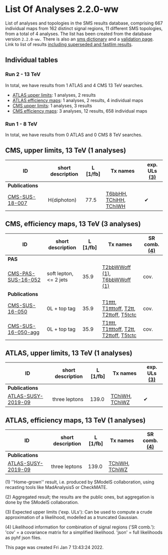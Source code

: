 # List Of Analyses 2.2.0-ww 
List of analyses and topologies in the SMS results database, comprising 667 individual maps from 162 distinct signal regions, 11 different SMS topologies, from a total of 4 analyses.
The list has been created from the database version `2.2.0-ww.`
There is also an  [sms dictionary](SmsDictionary220-ww) and a [validation page](Validation220-ww).
Link to list of results [including superseded and fastlim results](ListOfAnalyses220-wwWithSuperseded).

## Individual tables

### Run 2 - 13 TeV
In total, we have results from 1 ATLAS and 4 CMS 13 TeV searches.
 * [ATLAS upper limits](#ATLASupperlimits13): 1  analyses, 2 results
 * [ATLAS efficiency maps](#ATLASefficiencymaps13): 1  analyses, 2 results, 4 individual maps
 * [CMS upper limits](#CMSupperlimits13): 1  analyses, 3 results
 * [CMS efficiency maps](#CMSefficiencymaps13): 3  analyses, 12 results, 658 individual maps

### Run 1 - 8 TeV
In total, we have results from 0 ATLAS and 0 CMS 8 TeV searches.

<a name="CMSupperlimits13"></a>
## CMS, upper limits, 13 TeV (1 analyses)

| **ID** | **short description** | **L [1/fb]** | **Tx names** | **exp. ULs [(3)](#A3)** |
|--------|-----------------------|--------------|--------------|-------------------------|
| **Publications** | | | | |
| [CMS-SUS-18-007](http://cms-results.web.cern.ch/cms-results/public-results/publications/SUS-18-007/index.html)<a name="CMS-SUS-18-007"></a> | H(diphoton) | 77.5 | [T6bbHH](SmsDictionary220-ww#T6bbHH), [TChiHH](SmsDictionary220-ww#TChiHH), [TChiWH](SmsDictionary220-ww#TChiWH) | &#10004; |

<a name="CMSefficiencymaps13"></a>
## CMS, efficiency maps, 13 TeV (3 analyses)

| **ID** | **short description** | **L [1/fb]** | **Tx names** | **SR comb. [(4)](#A4)** |
|--------|-----------------------|--------------|--------------|-------------------------|
| **PAS** | | | | |
| [CMS-PAS-SUS-16-052](http://cms-results.web.cern.ch/cms-results/public-results/preliminary-results/SUS-16-052/index.html)<a name="CMS-PAS-SUS-16-052-eff"></a> | soft lepton, <= 2 jets | 35.9 | [T2bbWWoff](SmsDictionary220-ww#T2bbWWoff) [(1)](#A1), [T6bbWWoff](SmsDictionary220-ww#T6bbWWoff) [(1)](#A1) | cov. |
| **Publications** | | | | |
| [CMS-SUS-16-050](http://cms-results.web.cern.ch/cms-results/public-results/publications/SUS-16-050/index.html)<a name="CMS-SUS-16-050-eff"></a> | 0L + top tag | 35.9 | [T1tttt](SmsDictionary220-ww#T1tttt), [T1ttttoff](SmsDictionary220-ww#T1ttttoff), [T2tt](SmsDictionary220-ww#T2tt), [T2ttoff](SmsDictionary220-ww#T2ttoff), [T5tctc](SmsDictionary220-ww#T5tctc) | cov. |
| [CMS-SUS-16-050-agg](http://cms-results.web.cern.ch/cms-results/public-results/publications/SUS-16-050/index.html)<a name="CMS-SUS-16-050-agg-eff"></a> | 0L + top tag | 35.9 | [T1tttt](SmsDictionary220-ww#T1tttt), [T1ttttoff](SmsDictionary220-ww#T1ttttoff), [T2tt](SmsDictionary220-ww#T2tt), [T2ttoff](SmsDictionary220-ww#T2ttoff), [T5tctc](SmsDictionary220-ww#T5tctc) | cov. |

<a name="ATLASupperlimits13"></a>
## ATLAS, upper limits, 13 TeV (1 analyses)

| **ID** | **short description** | **L [1/fb]** | **Tx names** | **exp. ULs [(3)](#A3)** |
|--------|-----------------------|--------------|--------------|-------------------------|
| **Publications** | | | | |
| [ATLAS-SUSY-2019-09](https://atlas.web.cern.ch/Atlas/GROUPS/PHYSICS/PAPERS/SUSY-2019-09/)<a name="ATLAS-SUSY-2019-09"></a> | three leptons | 139.0 | [TChiWH](SmsDictionary220-ww#TChiWH), [TChiWZ](SmsDictionary220-ww#TChiWZ) | &#10004; |

<a name="ATLASefficiencymaps13"></a>
## ATLAS, efficiency maps, 13 TeV (1 analyses)

| **ID** | **short description** | **L [1/fb]** | **Tx names** | **SR comb. [(4)](#A4)** |
|--------|-----------------------|--------------|--------------|-------------------------|
| **Publications** | | | | |
| [ATLAS-SUSY-2019-09](https://atlas.web.cern.ch/Atlas/GROUPS/PHYSICS/PAPERS/SUSY-2019-09/)<a name="ATLAS-SUSY-2019-09-eff"></a> | three leptons | 139.0 | [TChiWH](SmsDictionary220-ww#TChiWH), [TChiWZ](SmsDictionary220-ww#TChiWZ) |  |


<a name='A1'>(1)</a> ''Home-grown'' result, i.e. produced by SModelS collaboration, using recasting tools like MadAnalysis5 or CheckMATE.

<a name='A2'>(2)</a> Aggregated result; the results are the public ones, but aggregation is done by the SModelS collaboration.

<a name='A3'>(3)</a> Expected upper limits ('exp. ULs'): Can be used to compute a crude approximation of a likelihood, modelled as a truncated Gaussian.

<a name='A4'>(4)</a> Likelihood information for combination of signal regions ('SR comb.'): 'cov' = a covariance matrix for a simplified likelihood. 'json' = full likelihoods as pyhf json files.

This page was created Fri Jan  7 13:43:24 2022.
